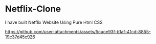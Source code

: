 # Netflix-Clone
I have built Netflix Website Using Pure Html CSS


https://github.com/user-attachments/assets/5cace93f-b1af-41cd-8855-19c37d45c926

